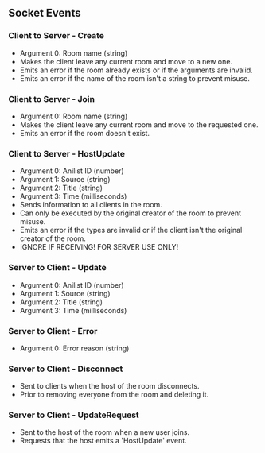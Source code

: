 ## Socket Events

### Client to Server - Create
- Argument 0: Room name (string)
- Makes the client leave any current room and move to a new one.
- Emits an error if the room already exists or if the arguments are invalid.
- Emits an error if the name of the room isn't a string to prevent misuse.

### Client to Server - Join
- Argument 0: Room name (string)
- Makes the client leave any current room and move to the requested one.
- Emits an error if the room doesn't exist.

### Client to Server - HostUpdate
- Argument 0: Anilist ID (number)
- Argument 1: Source (string)
- Argument 2: Title (string)
- Argument 3: Time (milliseconds)
- Sends information to all clients in the room.
- Can only be executed by the original creator of the room to prevent misuse.
- Emits an error if the types are invalid or if the client isn't the original creator of the room.
- IGNORE IF RECEIVING! FOR SERVER USE ONLY!

### Server to Client - Update
- Argument 0: Anilist ID (number)
- Argument 1: Source (string)
- Argument 2: Title (string)
- Argument 3: Time (milliseconds)

### Server to Client - Error
- Argument 0: Error reason (string)

### Server to Client - Disconnect
- Sent to clients when the host of the room disconnects.
- Prior to removing everyone from the room and deleting it.

### Server to Client - UpdateRequest
- Sent to the host of the room when a new user joins.
- Requests that the host emits a 'HostUpdate' event.